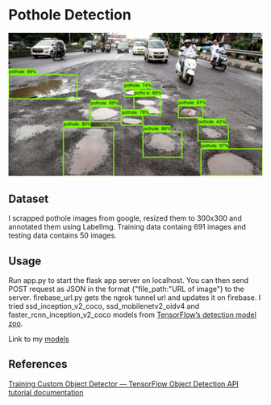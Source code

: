 # Pothole Detection

<img src="pot_detected.jpg"/>

## Dataset
I scrapped pothole images from google, resized them to 300x300 and annotated them using LabelImg. Training data containg 691 images and testing data contains 50 images.

## Usage

Run app.py to start the flask app server on localhost. You can then send POST request as JSON in the format {"file_path:"URL of image"} to the server.
firebase_url.py gets the ngrok tunnel url and updates it on firebase. I tried ssd_inception_v2_coco, ssd_mobilenetv2_oidv4 and faster_rcnn_inception_v2_coco models from <a href="https://github.com/tensorflow/models/blob/master/research/object_detection/g3doc/detection_model_zoo.md">TensorFlow’s detection model zoo</a>. 

Link to my <a href="https://drive.google.com/drive/folders/1ei8UV1kacMx8CZKcssU0RhIs_0LEGb3Z?usp=sharing">models</a>

## References
<a href="https://tensorflow-object-detection-api-tutorial.readthedocs.io/en/latest/training.html">Training Custom Object Detector — TensorFlow Object Detection API tutorial documentation</a>
